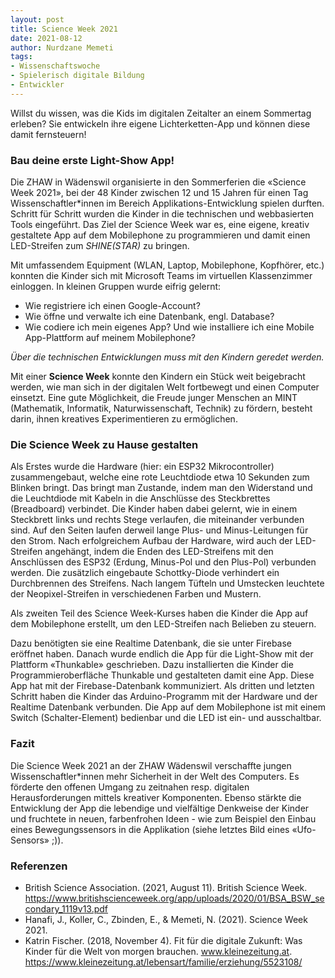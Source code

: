 ```yaml
--- 
layout: post
title: Science Week 2021 
date: 2021-08-12
author: Nurdzane Memeti
tags: 
- Wissenschaftswoche
- Spielerisch digitale Bildung
- Entwickler
---
```


Willst du wissen, was die Kids im digitalen Zeitalter an einem Sommertag erleben? Sie entwickeln ihre eigene Lichterketten-App und können diese damit fernsteuern! 

### Bau deine erste Light-Show App!

Die ZHAW in Wädenswil organisierte in den Sommerferien die «Science Week 2021», bei der 48 Kinder zwischen 12 und 15 Jahren für einen Tag Wissenschaftler*innen im Bereich Applikations-Entwicklung spielen durften. Schritt für Schritt wurden die Kinder in die technischen und webbasierten Tools eingeführt. Das Ziel der Science Week war es, eine eigene, kreativ gestaltete App auf dem Mobilephone zu programmieren und damit einen LED-Streifen zum *SHINE(STAR)* zu bringen.

Mit umfassendem Equipment (WLAN, Laptop, Mobilephone, Kopfhörer, etc.) konnten die Kinder sich mit Microsoft Teams im virtuellen Klassenzimmer einloggen.
In kleinen Gruppen wurde eifrig gelernt:
-	Wie registriere ich einen Google-Account?
-	Wie öffne und verwalte ich eine Datenbank, engl. Database?
-	Wie codiere ich mein eigenes App? Und wie installiere ich eine Mobile App-Plattform auf meinem Mobilephone?

*Über die technischen Entwicklungen muss mit den Kindern geredet werden.*

Mit einer **Science Week** konnte den Kindern ein Stück weit beigebracht werden, wie man sich in der digitalen Welt fortbewegt und einen Computer einsetzt. Eine gute Möglichkeit, die Freude junger Menschen an MINT (Mathematik, Informatik, Naturwissenschaft, Technik) zu fördern, besteht darin, ihnen kreatives Experimentieren zu ermöglichen.

### Die Science Week zu Hause gestalten

Als Erstes wurde die Hardware (hier: ein ESP32 Mikrocontroller) zusammengebaut, welche eine rote Leuchtdiode etwa 10 Sekunden zum Blinken bringt. Das bringt man Zustande, indem man den Widerstand und die Leuchtdiode mit Kabeln in die Anschlüsse des Steckbrettes (Breadboard) verbindet. Die Kinder haben dabei gelernt, wie in einem Steckbrett links und rechts Stege verlaufen, die miteinander verbunden sind. Auf den Seiten laufen derweil lange Plus- und Minus-Leitungen für den Strom. Nach erfolgreichem Aufbau der Hardware, wird auch der LED-Streifen angehängt, indem die Enden des LED-Streifens mit den Anschlüssen des ESP32 (Erdung, Minus-Pol und den Plus-Pol) verbunden werden. Die zusätzlich eingebaute Schottky-Diode verhindert ein Durchbrennen des Streifens. Nach langem Tüfteln und Umstecken leuchtete der Neopixel-Streifen in verschiedenen Farben und Mustern.

Als zweiten Teil des Science Week-Kurses haben die Kinder die App auf dem Mobilephone erstellt, um den LED-Streifen nach Belieben zu steuern. 

Dazu benötigten sie eine Realtime Datenbank, die sie unter Firebase eröffnet haben. Danach wurde endlich die App für die Light-Show mit der Plattform «Thunkable» geschrieben. Dazu installierten die Kinder die Programmieroberfläche Thunkable und gestalteten damit eine App. Diese App hat mit der Firebase-Datenbank kommuniziert. Als dritten und letzten Schritt haben die Kinder das Arduino-Programm mit der Hardware und der Realtime Datenbank verbunden. Die App auf dem Mobilephone ist mit einem Switch (Schalter-Element) bedienbar und die LED ist ein- und ausschaltbar. 

### Fazit

Die Science Week 2021 an der ZHAW Wädenswil verschaffte jungen Wissenschaftler*innen mehr Sicherheit in der Welt des Computers. Es förderte den offenen Umgang zu zeitnahen resp. digitalen Herausforderungen mittels kreativer Komponenten. Ebenso stärkte die Entwicklung der App die lebendige und vielfältige Denkweise der Kinder und fruchtete in neuen, farbenfrohen Ideen - wie zum Beispiel den Einbau eines Bewegungssensors in die Applikation (siehe letztes Bild eines «Ufo-Sensors» ;)). 

### Referenzen

- British Science Association. (2021, August 11). British Science Week. https://www.britishscienceweek.org/app/uploads/2020/01/BSA_BSW_secondary_1119v13.pdf
- Hanafi, J., Koller, C., Zbinden, E., & Memeti, N. (2021). Science Week 2021. 
- Katrin Fischer. (2018, November 4). Fit für die digitale Zukunft: Was Kinder für die Welt von morgen brauchen. www.kleinezeitung.at. https://www.kleinezeitung.at/lebensart/familie/erziehung/5523108/

